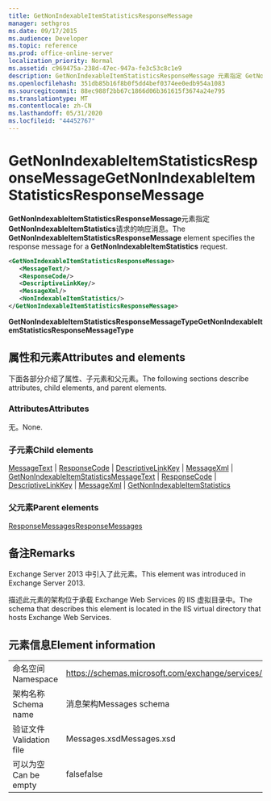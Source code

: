 ```yaml
---
title: GetNonIndexableItemStatisticsResponseMessage
manager: sethgros
ms.date: 09/17/2015
ms.audience: Developer
ms.topic: reference
ms.prod: office-online-server
localization_priority: Normal
ms.assetid: c969475a-238d-47ec-947a-fe3c53c8c1e9
description: GetNonIndexableItemStatisticsResponseMessage 元素指定 GetNonIndexableItemStatistics 请求的响应消息。
ms.openlocfilehash: 351db85b16f8b0f5dd4bef0374ee0edb954a1083
ms.sourcegitcommit: 88ec988f2bb67c1866d06b361615f3674a24e795
ms.translationtype: MT
ms.contentlocale: zh-CN
ms.lasthandoff: 05/31/2020
ms.locfileid: "44452767"
---
```

# <a name="getnonindexableitemstatisticsresponsemessage"></a><span data-ttu-id="3cf36-103">GetNonIndexableItemStatisticsResponseMessage</span><span class="sxs-lookup"><span data-stu-id="3cf36-103">GetNonIndexableItemStatisticsResponseMessage</span></span>

<span data-ttu-id="3cf36-104">**GetNonIndexableItemStatisticsResponseMessage**元素指定**GetNonIndexableItemStatistics**请求的响应消息。</span><span class="sxs-lookup"><span data-stu-id="3cf36-104">The **GetNonIndexableItemStatisticsResponseMessage** element specifies the response message for a **GetNonIndexableItemStatistics** request.</span></span> 
  
```XML
<GetNonIndexableItemStatisticsResponseMessage>
   <MessageText/>
   <ResponseCode/>
   <DescriptiveLinkKey/>
   <MessageXml/>
   <NonIndexableItemStatistics/>
</GetNonIndexableItemStatisticsResponseMessage>
```

 <span data-ttu-id="3cf36-105">**GetNonIndexableItemStatisticsResponseMessageType**</span><span class="sxs-lookup"><span data-stu-id="3cf36-105">**GetNonIndexableItemStatisticsResponseMessageType**</span></span>
## <a name="attributes-and-elements"></a><span data-ttu-id="3cf36-106">属性和元素</span><span class="sxs-lookup"><span data-stu-id="3cf36-106">Attributes and elements</span></span>

<span data-ttu-id="3cf36-107">下面各部分介绍了属性、子元素和父元素。</span><span class="sxs-lookup"><span data-stu-id="3cf36-107">The following sections describe attributes, child elements, and parent elements.</span></span>
  
### <a name="attributes"></a><span data-ttu-id="3cf36-108">Attributes</span><span class="sxs-lookup"><span data-stu-id="3cf36-108">Attributes</span></span>

<span data-ttu-id="3cf36-109">无。</span><span class="sxs-lookup"><span data-stu-id="3cf36-109">None.</span></span>
  
### <a name="child-elements"></a><span data-ttu-id="3cf36-110">子元素</span><span class="sxs-lookup"><span data-stu-id="3cf36-110">Child elements</span></span>

<span data-ttu-id="3cf36-111">[MessageText](messagetext.md)  | [ResponseCode](responsecode.md)  | [DescriptiveLinkKey](descriptivelinkkey.md)  | [MessageXml](messagexml.md)  | [GetNonIndexableItemStatistics](getnonindexableitemstatistics.md)</span><span class="sxs-lookup"><span data-stu-id="3cf36-111">[MessageText](messagetext.md) | [ResponseCode](responsecode.md) | [DescriptiveLinkKey](descriptivelinkkey.md) | [MessageXml](messagexml.md) | [GetNonIndexableItemStatistics](getnonindexableitemstatistics.md)</span></span>
  
### <a name="parent-elements"></a><span data-ttu-id="3cf36-112">父元素</span><span class="sxs-lookup"><span data-stu-id="3cf36-112">Parent elements</span></span>

[<span data-ttu-id="3cf36-113">ResponseMessages</span><span class="sxs-lookup"><span data-stu-id="3cf36-113">ResponseMessages</span></span>](responsemessages.md)
  
## <a name="remarks"></a><span data-ttu-id="3cf36-114">备注</span><span class="sxs-lookup"><span data-stu-id="3cf36-114">Remarks</span></span>

<span data-ttu-id="3cf36-115">Exchange Server 2013 中引入了此元素。</span><span class="sxs-lookup"><span data-stu-id="3cf36-115">This element was introduced in Exchange Server 2013.</span></span>
  
<span data-ttu-id="3cf36-116">描述此元素的架构位于承载 Exchange Web Services 的 IIS 虚拟目录中。</span><span class="sxs-lookup"><span data-stu-id="3cf36-116">The schema that describes this element is located in the IIS virtual directory that hosts Exchange Web Services.</span></span>
  
## <a name="element-information"></a><span data-ttu-id="3cf36-117">元素信息</span><span class="sxs-lookup"><span data-stu-id="3cf36-117">Element information</span></span>

|||
|:-----|:-----|
|<span data-ttu-id="3cf36-118">命名空间</span><span class="sxs-lookup"><span data-stu-id="3cf36-118">Namespace</span></span>  <br/> |https://schemas.microsoft.com/exchange/services/2006/messages  <br/> |
|<span data-ttu-id="3cf36-119">架构名称</span><span class="sxs-lookup"><span data-stu-id="3cf36-119">Schema name</span></span>  <br/> |<span data-ttu-id="3cf36-120">消息架构</span><span class="sxs-lookup"><span data-stu-id="3cf36-120">Messages schema</span></span>  <br/> |
|<span data-ttu-id="3cf36-121">验证文件</span><span class="sxs-lookup"><span data-stu-id="3cf36-121">Validation file</span></span>  <br/> |<span data-ttu-id="3cf36-122">Messages.xsd</span><span class="sxs-lookup"><span data-stu-id="3cf36-122">Messages.xsd</span></span>  <br/> |
|<span data-ttu-id="3cf36-123">可以为空</span><span class="sxs-lookup"><span data-stu-id="3cf36-123">Can be empty</span></span>  <br/> |<span data-ttu-id="3cf36-124">false</span><span class="sxs-lookup"><span data-stu-id="3cf36-124">false</span></span>  <br/> |
   


